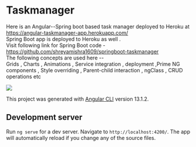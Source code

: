 # Taskmanager

Here is an Angular--Spring boot based task manager deployed to Heroku at https://angular-taskmanager-app.herokuapp.com/ <br/>
Spring Boot app is deployed to Heroku as well .<br/>Visit following link for Spring Boot code - https://github.com/shreyamishra1609/springboot-taskmanager<br/>
The following concepts are used here -- <br/>
Grids , Charts , Animations , Service integration , deployment ,Prime NG components , Style overriding , Parent-child interaction , ngClass , CRUD operations etc

![]("https://github.com/shreyamishra1609/AngularHeroku-Task-Manager/blob/main/taskManager.gif")


This project was generated with [Angular CLI](https://github.com/angular/angular-cli) version 13.1.2.

## Development server

Run `ng serve` for a dev server. Navigate to `http://localhost:4200/`. The app will automatically reload if you change any of the source files.

